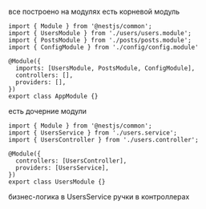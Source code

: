 
все построено на модулях
есть корневой модуль 

```
import { Module } from '@nestjs/common';
import { UsersModule } from './users/users.module';
import { PostsModule } from './posts/posts.module';
import { ConfigModule } from './config/config.module'

@Module({
  imports: [UsersModule, PostsModule, ConfigModule],
  controllers: [],
  providers: [],
})
export class AppModule {}
```
есть дочерние модули

```
import { Module } from '@nestjs/common';
import { UsersService } from './users.service';
import { UsersController } from './users.controller';

@Module({
  controllers: [UsersController],
  providers: [UsersService],
})
export class UsersModule {}
```
бизнес-логика в UsersService
ручки в контроллерах
